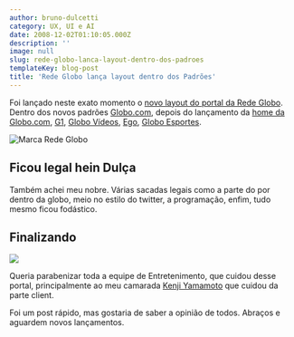 ```yaml
---
author: bruno-dulcetti
category: UX, UI e AI
date: 2008-12-02T01:10:05.000Z
description: ''
image: null
slug: rede-globo-lanca-layout-dentro-dos-padroes
templateKey: blog-post
title: 'Rede Globo lança layout dentro dos Padrões'
---
```


Foi lançado neste exato momento o [novo layout do portal da Rede Globo](http://redeglobo.globo.com/). Dentro dos novos padrões [Globo.com](http://www.globo.com), depois do lançamento da [home da Globo.com](http://www.brunodulcetti.com/blog/2007/08/30/portal-globocom-lanca-sua-nova-home.html), [G1](http://www.brunodulcetti.com/blog/2007/10/08/g1-o-portal-de-noticias-da-globocom-lanca-novo-layout.html), [Globo Vídeos](http://www.brunodulcetti.com/blog/2007/11/13/globo-videos-nos-novos-padroes-globocom.html), [Ego](http://www.brunodulcetti.com/blog/2008/03/11/ego-lanca-nova-versao-seguindo-os-novos-padroes-globocom.html), [Globo Esportes](http://www.brunodulcetti.com/blog/2008/05/06/globo-esporte-lanca-sua-nova-versao.html).

![Marca Rede Globo](http://www.brunodulcetti.com/blog/wp-content/uploads/2008/12/marca-redeglobo.jpg)

## Ficou legal hein Dulça

Também achei meu nobre. Várias sacadas legais como a parte do por dentro da globo, meio no estilo do twitter, a programação, enfim, tudo mesmo ficou fodástico.

## Finalizando

[![](http://www.brunodulcetti.com/blog/wp-content/uploads/2008/12/thumb-redeglobo.jpg)](http://www.flickr.com/photos/kenjiys/3076334386/)

Queria parabenizar toda a equipe de Entretenimento, que cuidou desse portal, principalmente ao meu camarada [Kenji Yamamoto](http://www.kenjiyamamoto.com/blog/) que cuidou da parte client.

Foi um post rápido, mas gostaria de saber a opinião de todos. Abraços e aguardem novos lançamentos.
